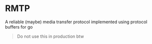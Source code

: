 # RMTP

A reliable (maybe) media transfer protocol implemented using protocol buffers for go

> Do not use this in production btw
